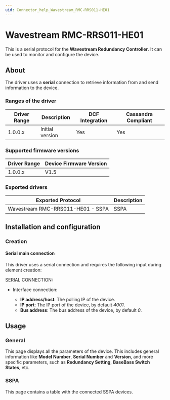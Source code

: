 ```yaml
---
uid: Connector_help_Wavestream_RMC-RRS011-HE01
---
```


# Wavestream RMC-RRS011-HE01

This is a serial protocol for the **Wavestream Redundancy Controller**. It can be used to monitor and configure the device.

## About

The driver uses a **serial** connection to retrieve information from and send information to the device.

### Ranges of the driver

| **Driver Range** | **Description** | **DCF Integration** | **Cassandra Compliant** |
|------------------|-----------------|---------------------|-------------------------|
| 1.0.0.x          | Initial version | Yes                 | Yes                     |

### Supported firmware versions

| **Driver Range** | **Device Firmware Version** |
|------------------|-----------------------------|
| 1.0.0.x          | V1.5                        |

### Exported drivers

| **Exported Protocol**             | **Description** |
|-----------------------------------|-----------------|
| Wavestream RMC-RRS011-HE01 - SSPA | SSPA            |

## Installation and configuration

### Creation

#### Serial main connection

This driver uses a serial connection and requires the following input during element creation:

SERIAL CONNECTION:

- Interface connection:

  - **IP address/host**: The polling IP of the device.
  - **IP port**: The IP port of the device, by default *4001*.
  - **Bus address**: The bus address of the device, by default *0*.

## Usage

### General

This page displays all the parameters of the device. This includes general information like **Model Number**, **Serial Number** and **Version**, and more specific parameters, such as **Redundancy Setting**, **BaseBass Switch States**, etc.

### SSPA

This page contains a table with the connected SSPA devices.
